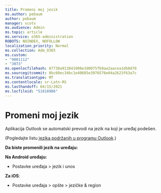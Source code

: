 ```yaml
---
title: Promeni moj jezik
ms.author: pebaum
author: pebaum
manager: scotv
ms.audience: Admin
ms.topic: article
ms.service: o365-administration
ROBOTS: NOINDEX, NOFOLLOW
localization_priority: Normal
ms.collection: Adm_O365
ms.custom:
- "9001112"
- "3073"
ms.openlocfilehash: 87738a913841908e3d0075fb9aa2aacea1db0d70
ms.sourcegitcommit: 8bc60ec34bc1e40685e3976576e04a2623f63a7c
ms.translationtype: MT
ms.contentlocale: sr-Latn-RS
ms.lasthandoff: 04/15/2021
ms.locfileid: "51818986"
---
```

# <a name="change-my-language"></a>Promeni moj jezik

Aplikacija Outlook se automatski prevodi na jezik na koji je uređaj podešen. 

(Pogledajte listu [jezika podržanih u programu Outlook](https://acompli.helpshift.com/a/outlook/?s=general-questions&f=in-which-languages-is-your-app-translated).) 

**Da biste promenili jezik na uređaju:** 

**Na Android uređaju:** 

- Postavke uređaja > jezik i unos 

**Za iOS**: 

- Postavke uređaja > opšte > jezičke & region 
